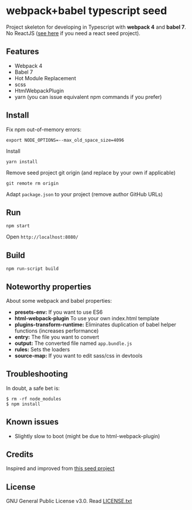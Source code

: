 # webpack+babel typescript seed

Project skeleton for developing in Typescript with **webpack 4** and **babel 7**.
No ReactJS
([see here](https://github.com/rwieruch/minimal-react-webpack-babel-setup) if you need a react seed project).

## Features

* Webpack 4
* Babel 7
* Hot Module Replacement
* scss
* HtmlWebpackPlugin
* yarn (you can issue equivalent npm commands if you prefer)

## Install

Fix npm out-of-memory errors:

```Terminal
export NODE_OPTIONS=--max_old_space_size=4096
```

Install

```Terminal
yarn install
```

Remove seed project git origin (and replace by your own if applicable)

```Terminal
git remote rm origin
```

Adapt `package.json` to your project (remove author GitHub URLs)

## Run

```Terminal
npm start
```

Open `http://localhost:8080/`

## Build

```Terminal
npm run-script build
```

## Noteworthy properties

About some webpack and babel properties:

* **presets-env:** If you want to use ES6
* **html-webpack-plugin** To use your own index.html template
* **plugins-transform-runtime:** Eliminates duplication of babel helper functions (increases performance)
* **entry:** The file you want to convert
* **output:** The converted file named `app.bundle.js`
* **rules:** Sets the loaders
* **source-map:** If you want to edit sass/css in devtools

## Troubleshooting

In doubt, a safe bet is:

```Terminal
$ rm -rf node_modules
$ npm install
```

## Known issues

* Slightly slow to boot (might be due to html-webpack-plugin)

## Credits

Inspired and improved from [this seed project](https://github.com/rwieruch/minimal-react-webpack-babel-setup)

## License

GNU General Public License v3.0. Read [LICENSE.txt](LICENSE.txt)
